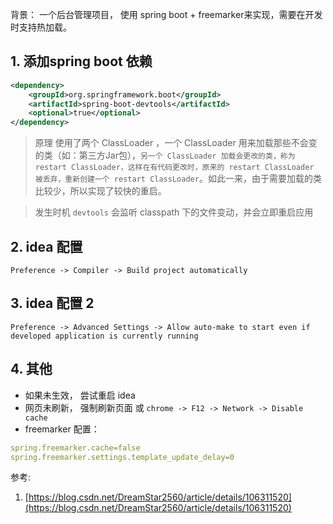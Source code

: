 背景： 一个后台管理项目， 使用  spring boot + freemarker来实现，需要在开发时支持热加载。

## 1. 添加spring boot 依赖
``` xml
<dependency>
    <groupId>org.springframework.boot</groupId>
    <artifactId>spring-boot-devtools</artifactId>
    <optional>true</optional>
</dependency>
```

> 原理
使用了两个 ClassLoader ，一个 ClassLoader 用来加载那些不会变的类（如：第三方Jar包），`另一个 ClassLoader 加载会更改的类，称为 restart ClassLoader，这样在有代码更改时，原来的 restart ClassLoader 被丢弃，重新创建一个 restart ClassLoader`。如此一来，由于需要加载的类比较少，所以实现了较快的重启。

> 发生时机
`devtools` 会监听 classpath 下的文件变动，并会立即重启应用

## 2. idea 配置
`Preference -> Compiler -> Build project automatically`

## 3. idea 配置 2

`Preference -> Advanced Settings -> Allow auto-make to start even if developed application is currently running`

## 4. 其他

- 如果未生效， 尝试重启 idea
- 网页未刷新， 强制刷新页面 或 `chrome -> F12 -> Network -> Disable cache`
- freemarker 配置：
``` yml
spring.freemarker.cache=false
spring.freemarker.settings.template_update_delay=0
```

参考:
1. [https://blog.csdn.net/DreamStar2560/article/details/106311520](https://blog.csdn.net/DreamStar2560/article/details/106311520)